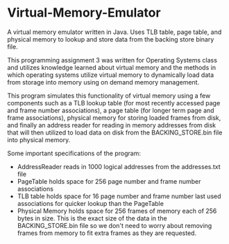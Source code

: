 # Virtual-Memory-Emulator
A virtual memory emulator written in Java. Uses TLB table, page table, and physical memory to lookup and store data from the backing store binary file.

This programming assignment 3 was written for Operating Systems class and utilizes knowledge learned about virtual memory and the methods in which operating systems utilize virtual memory to dynamically load data from storage into memory using on demand memory management.

This program simulates this functionality of virtual memory using a few components such as a TLB lookup table (for most recently accessed page and frame number associations), a page table (for longer term page and frame associations), physical memory for storing loaded frames from disk, and finally an address reader for reading in memory addresses from disk that will then utilized to load data on disk from the BACKING_STORE.bin file into physical memory.

Some important specifications of the program:
- AddressReader reads in 1000 logical addresses from the addresses.txt file
- PageTable holds space for 256 page number and frame number associations
- TLB table holds space for 16 page number and frame number last used associations for quicker lookup than the PageTable
- Physical Memory holds space for 256 frames of memory each of 256 bytes in size. This is the exact size of the data in
the BACKING_STORE.bin file so we don't need to worry about removing frames from memory to fit extra frames as they are requested.
